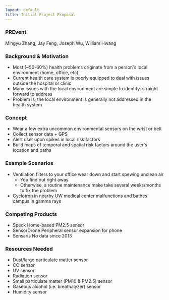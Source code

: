 ```yaml
---
layout: default
title: Initial Project Proposal
---
```

### PREvent
Mingyu Zhang, Jay Feng, Joseph Wu, William Hwang

### Background & Motivation
* Most (~50-60%) health problems originate from a person's local environment (home, office, etc)
* Current health care system is poorly equipped to deal with issues outside the hospital or clinic
* Many issues with the local environment are simple to identify, straight forward to address
* Problem is, the local environment is generally not addressed in the health system

### Concept
* Wear a few extra uncommon environmental sensors on the wrist or belt
* Collect sensor data + GPS
* Alert user upon spikes in local risk factors
* Build maps of temporal and spatial risk factors around the user's location and paths

### Example Scenarios
* Ventilation filters to your office wear down and start spewing unclean air
    * You find out right away
    * Otherwise, a routine maintenance make take several weeks/months to fix the problem
* Cyclotron in nearby UW medical center malfunctions and bathes campus in gamma rays

### Competing Products
* Speck
Home-based PM2.5 sensor
* SensorDrone
Peripheral sensor expansion for phone
* Sensaris
No data since 2013

### Resources Needed
* Dust/large particulate matter sensor
* CO sensor
* UV sensor
* Radiation sensor
* Small particulate matter (PM10 & PM2.5) sensor
* Gaseous alcohol (i.e. breathalyzer) sensor
* Humidity sensor
